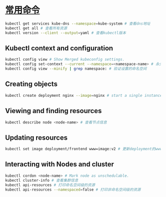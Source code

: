 # [常用命令](https://kubernetes.io/docs/reference/kubectl/cheatsheet/)

```bash
kubectl get services kube-dns --namespace=kube-system # 查看dns地址
kubectl get all # 查看所有资源
kubectl version --client --output=yaml # 查看kubectl版本
```

## Kubectl context and configuration

```bash
kubectl config view # Show Merged kubeconfig settings.
kubectl config set-context --current --namespace=<namespace-name> # 永久设置命名空间
kubectl config view --minify | grep namespace: # 验证设置的命名空间
```

## Creating objects

```bash
kubectl create deployment nginx --image=nginx # start a single instance of nginx
```

## Viewing and finding resources

```bash
kubectl describe node <node-name> # 查看节点信息
```

## Updating resources

```bash
kubectl set image deployment/frontend www=image:v2 # 更新deployment的www镜像
```

## Interacting with Nodes and cluster

```bash
kubectl cordon <node-name> # Mark node as unschedulable.
kubectl cluster-info # 查看集群信息
kubectl api-resources # 打印命名空间级的资源
kubectl api-resources --namespaced=false # 打印非命名空间级的资源
```
